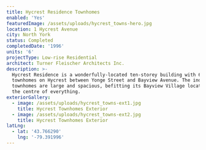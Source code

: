 ```yaml
---
title: Hycrest Residence Townhomes
enabled: 'Yes'
featuredImage: /assets/uploads/hycrest_towns-hero.jpg
location: 1 Hycrest Avenue
city: North York
status: Completed
completedDate: '1996'
units: '6'
projectType: Low-rise Residential
architect: Turner Fleischer Architects Inc.
description: >-
  Hycrest Residence is a wonderfully-located ten-storey building with 6
  townhomes on Hycrest between Yonge Street and Bayview Avenue. The individual
  townhomes are large and spacious, befitting its Bayview Village location, at
  the centre of everything.
exteriorGallery:
  - image: /assets/uploads/hycrest_towns-ext1.jpg
    title: Hycrest Townhomes Exterior
  - image: /assets/uploads/hycrest_towns-ext2.jpg
    title: Hycrest Townhomes Exterior
latLng:
  - lat: '43.766290'
    lng: '-79.391996'
---
```


